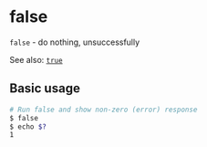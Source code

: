 # false

`false` - do nothing, unsuccessfully

See also: [`true`](true.md)

## Basic usage
```bash
# Run false and show non-zero (error) response
$ false
$ echo $?
1
```
